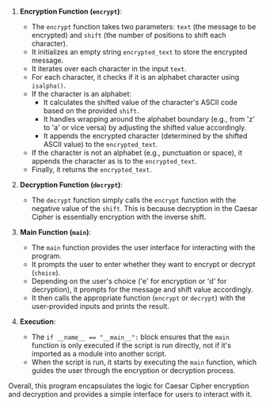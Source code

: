 1. **Encryption Function (`encrypt`)**:
   - The `encrypt` function takes two parameters: `text` (the message to be encrypted) and `shift` (the number of positions to shift each character).
   - It initializes an empty string `encrypted_text` to store the encrypted message.
   - It iterates over each character in the input `text`.
   - For each character, it checks if it is an alphabet character using `isalpha()`.
   - If the character is an alphabet:
     - It calculates the shifted value of the character's ASCII code based on the provided `shift`.
     - It handles wrapping around the alphabet boundary (e.g., from 'z' to 'a' or vice versa) by adjusting the shifted value accordingly.
     - It appends the encrypted character (determined by the shifted ASCII value) to the `encrypted_text`.
   - If the character is not an alphabet (e.g., punctuation or space), it appends the character as is to the `encrypted_text`.
   - Finally, it returns the `encrypted_text`.

2. **Decryption Function (`decrypt`)**:
   - The `decrypt` function simply calls the `encrypt` function with the negative value of the `shift`. This is because decryption in the Caesar Cipher is essentially encryption with the inverse shift.

3. **Main Function (`main`)**:
   - The `main` function provides the user interface for interacting with the program.
   - It prompts the user to enter whether they want to encrypt or decrypt (`choice`).
   - Depending on the user's choice ('e' for encryption or 'd' for decryption), it prompts for the message and shift value accordingly.
   - It then calls the appropriate function (`encrypt` or `decrypt`) with the user-provided inputs and prints the result.

4. **Execution**:
   - The `if __name__ == "__main__":` block ensures that the `main` function is only executed if the script is run directly, not if it's imported as a module into another script.
   - When the script is run, it starts by executing the `main` function, which guides the user through the encryption or decryption process.

Overall, this program encapsulates the logic for Caesar Cipher encryption and decryption and provides a simple interface for users to interact with it.

